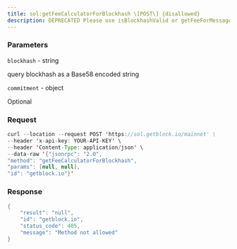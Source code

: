 ```yaml
---
title: sol:getFeeCalculatorForBlockhash \[POST\] {disallowed}
description: DEPRECATED Please use isBlockhashValid or getFeeForMessage instead Thismethod is expected to be removed in solana-core v2.0Returns the fee calculator associated with the query blockhash, or nullif the blockhash has expired
---
```


### Parameters


`blockhash` - string

query blockhash as a Base58 encoded string

`commitment` - object

Optional

### Request

``` java
curl --location --request POST 'https://sol.getblock.io/mainnet' \ 
--header 'x-api-key: YOUR-API-KEY' \ 
--header 'Content-Type: application/json' \ 
--data-raw '{"jsonrpc": "2.0",
"method": "getFeeCalculatorForBlockhash",
"params": [null, null],
"id": "getblock.io"}'
```

###  Response

``` java
{
    "result": "null",
    "id": "getblock.io",
    "status_code": 405,
    "message": "Method not allowed"
}
```

